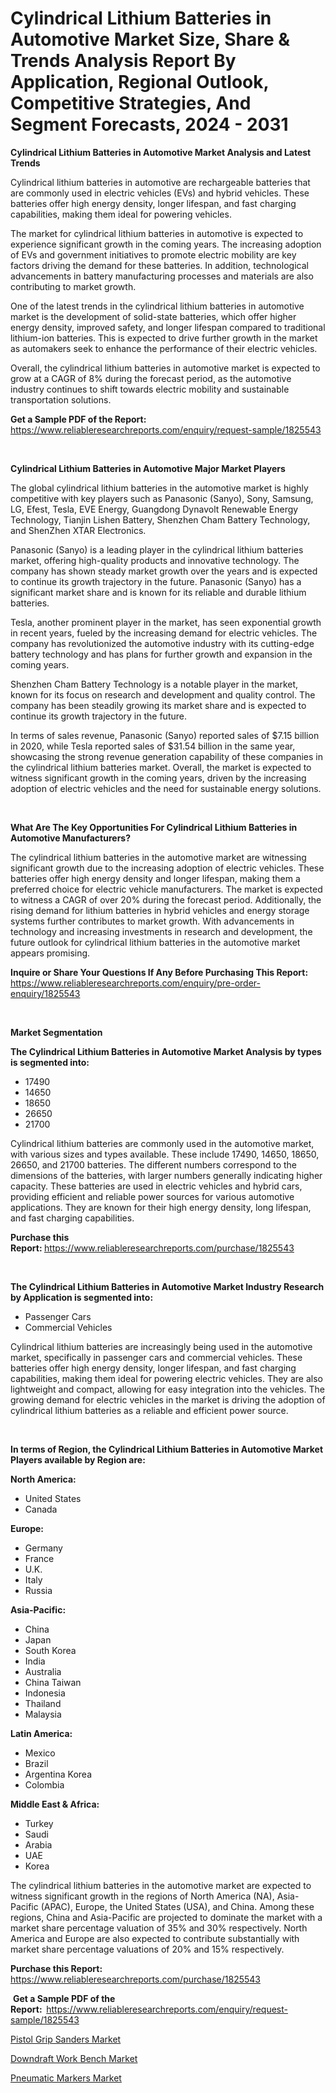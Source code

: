 <p><h1>Cylindrical Lithium Batteries in Automotive Market Size, Share & Trends Analysis Report By Application, Regional Outlook, Competitive Strategies, And Segment Forecasts, 2024 - 2031</h1></p><p><strong>Cylindrical Lithium Batteries in Automotive Market Analysis and Latest Trends</strong></p>
<p><p>Cylindrical lithium batteries in automotive are rechargeable batteries that are commonly used in electric vehicles (EVs) and hybrid vehicles. These batteries offer high energy density, longer lifespan, and fast charging capabilities, making them ideal for powering vehicles.</p><p>The market for cylindrical lithium batteries in automotive is expected to experience significant growth in the coming years. The increasing adoption of EVs and government initiatives to promote electric mobility are key factors driving the demand for these batteries. In addition, technological advancements in battery manufacturing processes and materials are also contributing to market growth.</p><p>One of the latest trends in the cylindrical lithium batteries in automotive market is the development of solid-state batteries, which offer higher energy density, improved safety, and longer lifespan compared to traditional lithium-ion batteries. This is expected to drive further growth in the market as automakers seek to enhance the performance of their electric vehicles.</p><p>Overall, the cylindrical lithium batteries in automotive market is expected to grow at a CAGR of 8% during the forecast period, as the automotive industry continues to shift towards electric mobility and sustainable transportation solutions.</p></p>
<p><strong>Get a Sample PDF of the Report:&nbsp;</strong> <a href="https://www.reliableresearchreports.com/enquiry/request-sample/1825543">https://www.reliableresearchreports.com/enquiry/request-sample/1825543</a></p>
<p>&nbsp;</p>
<p><strong>Cylindrical Lithium Batteries in Automotive Major Market Players</strong></p>
<p><p>The global cylindrical lithium batteries in the automotive market is highly competitive with key players such as Panasonic (Sanyo), Sony, Samsung, LG, Efest, Tesla, EVE Energy, Guangdong Dynavolt Renewable Energy Technology, Tianjin Lishen Battery, Shenzhen Cham Battery Technology, and ShenZhen XTAR Electronics.</p><p>Panasonic (Sanyo) is a leading player in the cylindrical lithium batteries market, offering high-quality products and innovative technology. The company has shown steady market growth over the years and is expected to continue its growth trajectory in the future. Panasonic (Sanyo) has a significant market share and is known for its reliable and durable lithium batteries.</p><p>Tesla, another prominent player in the market, has seen exponential growth in recent years, fueled by the increasing demand for electric vehicles. The company has revolutionized the automotive industry with its cutting-edge battery technology and has plans for further growth and expansion in the coming years.</p><p>Shenzhen Cham Battery Technology is a notable player in the market, known for its focus on research and development and quality control. The company has been steadily growing its market share and is expected to continue its growth trajectory in the future.</p><p>In terms of sales revenue, Panasonic (Sanyo) reported sales of $7.15 billion in 2020, while Tesla reported sales of $31.54 billion in the same year, showcasing the strong revenue generation capability of these companies in the cylindrical lithium batteries market. Overall, the market is expected to witness significant growth in the coming years, driven by the increasing adoption of electric vehicles and the need for sustainable energy solutions.</p></p>
<p>&nbsp;</p>
<p><strong>What Are The Key Opportunities For Cylindrical Lithium Batteries in Automotive Manufacturers?</strong></p>
<p><p>The cylindrical lithium batteries in the automotive market are witnessing significant growth due to the increasing adoption of electric vehicles. These batteries offer high energy density and longer lifespan, making them a preferred choice for electric vehicle manufacturers. The market is expected to witness a CAGR of over 20% during the forecast period. Additionally, the rising demand for lithium batteries in hybrid vehicles and energy storage systems further contributes to market growth. With advancements in technology and increasing investments in research and development, the future outlook for cylindrical lithium batteries in the automotive market appears promising.</p></p>
<p><strong>Inquire or Share Your Questions If Any Before Purchasing This Report:</strong> <a href="https://www.reliableresearchreports.com/enquiry/pre-order-enquiry/1825543">https://www.reliableresearchreports.com/enquiry/pre-order-enquiry/1825543</a></p>
<p>&nbsp;</p>
<p><strong>Market Segmentation</strong></p>
<p><strong>The Cylindrical Lithium Batteries in Automotive Market Analysis by types is segmented into:</strong></p>
<p><ul><li>17490</li><li>14650</li><li>18650</li><li>26650</li><li>21700</li></ul></p>
<p><p>Cylindrical lithium batteries are commonly used in the automotive market, with various sizes and types available. These include 17490, 14650, 18650, 26650, and 21700 batteries. The different numbers correspond to the dimensions of the batteries, with larger numbers generally indicating higher capacity. These batteries are used in electric vehicles and hybrid cars, providing efficient and reliable power sources for various automotive applications. They are known for their high energy density, long lifespan, and fast charging capabilities.</p></p>
<p><strong>Purchase this Report:&nbsp;</strong><a href="https://www.reliableresearchreports.com/purchase/1825543">https://www.reliableresearchreports.com/purchase/1825543</a></p>
<p>&nbsp;</p>
<p><strong>The Cylindrical Lithium Batteries in Automotive Market Industry Research by Application is segmented into:</strong></p>
<p><ul><li>Passenger Cars</li><li>Commercial Vehicles</li></ul></p>
<p><p>Cylindrical lithium batteries are increasingly being used in the automotive market, specifically in passenger cars and commercial vehicles. These batteries offer high energy density, longer lifespan, and fast charging capabilities, making them ideal for powering electric vehicles. They are also lightweight and compact, allowing for easy integration into the vehicles. The growing demand for electric vehicles in the market is driving the adoption of cylindrical lithium batteries as a reliable and efficient power source.</p></p>
<p>&nbsp;</p>
<p><strong>In terms of Region, the Cylindrical Lithium Batteries in Automotive Market Players available by Region are:</strong></p>
<p>
    <p> <strong> North America: </strong>
        <ul>
            <li>United States</li>
            <li>Canada</li>
        </ul>
        </p> 
    <p> <strong> Europe: </strong>
        <ul>
            <li>Germany</li>
            <li>France</li>
            <li>U.K.</li>
            <li>Italy</li>
            <li>Russia</li>
        </ul>
        </p> 
    <p> <strong> Asia-Pacific: </strong>
        <ul>
            <li>China</li>
            <li>Japan</li>
            <li>South Korea</li>
            <li>India</li>
            <li>Australia</li>
            <li>China Taiwan</li>
            <li>Indonesia</li>
            <li>Thailand</li>
            <li>Malaysia</li>
        </ul>
        </p> 
    <p> <strong> Latin America: </strong>
        <ul>
            <li>Mexico</li>
            <li>Brazil</li>
            <li>Argentina Korea</li>
            <li>Colombia</li>
        </ul>
        </p> 
    <p> <strong> Middle East & Africa: </strong>
        <ul>
            <li>Turkey</li>
            <li>Saudi</li>
            <li>Arabia</li>
            <li>UAE</li>
            <li>Korea</li>
        </ul>
    </p>
    </p>
<p><p>The cylindrical lithium batteries in the automotive market are expected to witness significant growth in the regions of North America (NA), Asia-Pacific (APAC), Europe, the United States (USA), and China. Among these regions, China and Asia-Pacific are projected to dominate the market with a market share percentage valuation of 35% and 30% respectively. North America and Europe are also expected to contribute substantially with market share percentage valuations of 20% and 15% respectively.</p></p>
<p><strong>Purchase this Report: </strong><a href="https://www.reliableresearchreports.com/purchase/1825543">https://www.reliableresearchreports.com/purchase/1825543</a></p>
<p>&nbsp;<strong>Get a Sample PDF of the Report:&nbsp;&nbsp;</strong><a href="https://www.reliableresearchreports.com/enquiry/request-sample/1825543">https://www.reliableresearchreports.com/enquiry/request-sample/1825543</a></p>
<p><strong></strong></p>
<p><p><a href="https://view.publitas.com/reportprime-1/pistol-grip-sanders-market-centers-on-aspects-such-as-market-growth-market-share-market-opportunity-and-projected-forecasts-spanning-from-2023-to-2030/">Pistol Grip Sanders Market</a></p><p><a href="https://view.publitas.com/reportprime-1/downdraft-work-bench-market-size-share-trends-analysis-report-by-application-regional-outlook-competitive-strategies-and-segment-forecasts-2023-2030/">Downdraft Work Bench Market</a></p><p><a href="https://view.publitas.com/reportprime-1/pneumatic-markers-market-dynamics-2023-2030-also-about-its-market-trends-projections-and-opportunities/">Pneumatic Markers Market</a></p></p>
